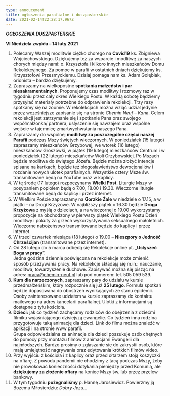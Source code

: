 ```yaml
---
type: annoucement
title: ogłoszenia parafialne i duszpasterskie
date: 2021-02-14T22:28:17.967Z
---
```

<!--StartFragment-->

***OGŁOSZENIA DUSZPASTERSKIE***

**VI Niedziela zwykła – 14 luty 2021**

1. Polecamy Waszej modlitwie ciężko chorego na **Covid19** ks. Zbigniewa Wojciechowskiego. Dziękujemy też za wsparcie i modlitwę za naszych chorych między nami: o. Krzysztofa i kilkoro innych mieszkańców Domu Rekolekcyjnego. Za pomoc w parafii w ostatnich dniach dziękujemy ks. Krzysztofowi Przesmyckiemu. Dzisiaj pomaga nam ks. Adam Gołębiak, orionista – bardzo dziękujemy. 
2. Zapraszamy na wielkopostne **spotkania małżeństw i par niesakramentalnych**. Proponujemy czas modlitwy i rozmowy raz w tygodniu przez cały okres Wielkiego Postu. W każdą sobotę będziemy przysyłać materiały potrzebne do odprawienia rekolekcji. Trzy razy spotkamy się na zoomie. W rekolekcjach można wziąć udział jedynie przez wcześniejsze zapisanie się na stronie *Chemin Neuf – Kan*a. Celem rekolekcji jest zatrzymanie się i spotkanie Pana oraz swojego współmałżonka/ partnera, usłyszenie się nawzajem oraz wspólne wejście w tajemnicę zmartwychwstania naszego Pana.
3. Zapraszamy do wspólnej **modlitwy za poszczególne części naszej Parafii** podczas Mszy świętych wieczornych. W poniedziałek (15 lutego) zapraszamy mieszkańców Grzybowej, we wtorek (16 lutego) mieszkańców Groszówki, w piątek (19 lutego) mieszkańców Centrum i w poniedziałek (22 lutego) mieszkańców Woli Grzybowskiej. Po Mszach będzie modlitwa do świętego Józefa. Będzie można złożyć intencje spisane na kartkach, będzie też błogosławieństwo dewocjonaliów i rozdanie nowych ulotek parafialnych. Wszystkie cztery Msze św. transmitowane będą na YouTube oraz w kaplicy.
4. W tę środę (17 lutego) rozpoczynamy **Wielki Post**. Liturgie Mszy w posypaniem popiołem będą o 7.00, 18.00 i 19.30. Wieczorne liturgie transmitowane będą do kaplicy i przez internet.
5. W Wielkim Poście zapraszamy na **Gorzkie Żale** w niedziele o 17.15, a w piątki – na Drogi Krzyżowe. W najbliższy piątek o 16.30 będzie **Droga Krzyżowa** z myślą o dzieciach, a na wieczornej o 19.00 wykorzystamy propozycje na obchodzony w pierwszy piątek Wielkiego Postu Dzień modlitwy i pokuty za grzech wykorzystywania seksualnego małoletnich. Wieczorne nabożeństwo transmitowane będzie do kaplicy i przez internet.
6. W trzeci czwartek miesiąca (18 lutego) o 19.00 – **Nieszpory o Jedność Chrześcijan** (transmitowane przez internet).
7. Od 28 lutego do 5 marca odbędą się Rekolekcje online pt. „**Usłyszeć Boga w pracy**”.\
   Jedna godzina dziennie poświęcona na rekolekcje może zmienić sposób przeżywania pracy. Na rekolekcje składają się m.in.: nauczanie, modlitwa, towarzyszenie duchowe. Zapisywać można się pisząc na adres: [praca@chemin-neuf.pl](mailto:praca@chemin-neuf.pl) lub pod numerem: tel. 505 059 539.
8. **Kurs dla narzeczonych**, zapraszamy pary do udziału w kursie przedmałżeńskim, który rozpocznie się już **25 lutego**. Formuła spotkań będzie dopasowana do obostrzeń wynikających ze stanu epidemii. Osoby zainteresowane udziałem w kursie zapraszamy do kontaktu mailowego na adres kancelarii parafialnej. Ulotki z informacjami są dostępne z tyłu kościoła.
9. **Dzieci:** jak co tydzień zachęcamy rodziców do obejrzenia z dziećmi filmiku wyjaśniającego dzisiejszą ewangelię. Co tydzień inna rodzina przygotowuje taką animację dla dzieci. Link do filmu można znaleźć w aplikacji i na stronie www parafii. \
   Grupa odpowiedzialna za animacje dla dzieci poszukuje osób chętnych do pomocy przy montażu filmów z animacjami Ewangelii dla najmłodszych. Bardzo prosimy o zgłaszanie się do zakrystii osób, które mają umiejętność nagrywania oraz edytowania krótkich filmów video.
10. Przy wyjściu z kościoła i z kaplicy oraz przed ołtarzem stoją koszyczki na ofiarę. Z powodu pandemii nie chodzimy z tacą podczas Mszy, żeby nie prowokować konieczności dotykania pieniędzy przed Komunią, ale **dziękujemy za złożenie ofiary** na koniec Mszy św. lub przez przelew bankowy.
11. W tym tygodniu **pożegnaliśmy** p. Hannę Jarosiewicz. Powierzmy ją Bożemu Miłosierdziu: *Dobry Jezu…*

<!--EndFragment-->